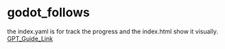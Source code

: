 # godot_follows
the index.yaml is for track the progress and the index.html show it visually.
[GPT_Guide_Link](https://chatgpt.com/share/67f12113-621c-800d-96dc-e42fd2b033bf)

